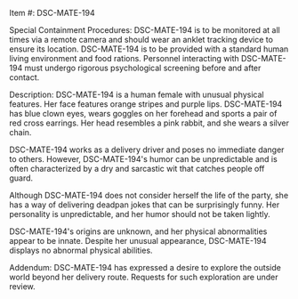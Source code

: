 Item #: DSC-MATE-194

Special Containment Procedures: DSC-MATE-194 is to be monitored at all times via a remote camera and should wear an anklet tracking device to ensure its location. DSC-MATE-194 is to be provided with a standard human living environment and food rations. Personnel interacting with DSC-MATE-194 must undergo rigorous psychological screening before and after contact.

Description: DSC-MATE-194 is a human female with unusual physical features. Her face features orange stripes and purple lips. DSC-MATE-194 has blue clown eyes, wears goggles on her forehead and sports a pair of red cross earrings. Her head resembles a pink rabbit, and she wears a silver chain.

DSC-MATE-194 works as a delivery driver and poses no immediate danger to others. However, DSC-MATE-194's humor can be unpredictable and is often characterized by a dry and sarcastic wit that catches people off guard.

Although DSC-MATE-194 does not consider herself the life of the party, she has a way of delivering deadpan jokes that can be surprisingly funny. Her personality is unpredictable, and her humor should not be taken lightly.

DSC-MATE-194's origins are unknown, and her physical abnormalities appear to be innate. Despite her unusual appearance, DSC-MATE-194 displays no abnormal physical abilities.

Addendum: DSC-MATE-194 has expressed a desire to explore the outside world beyond her delivery route. Requests for such exploration are under review.
